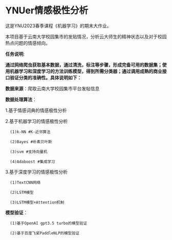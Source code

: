 # YNUer情感极性分析
这是YNU2023春季课程《机器学习》的期末大作业。

本项目基于云南大学校园集市的发贴情况，分析云大师生的精神状态以及对于校园热点问题的情感倾向。

__任务说明__:

__通过网络爬虫获取基本数据，通过清洗，标注等步骤，形成完备可用的数据集；使用机器学习和深度学习的方法训练模型，得到所需分类器；通过调用成熟的商业接口验证分类的准确性。具体说明如下：__

__数据来源__：爬取云南大学校园集市平台发帖信息

__数据处理算法__：

1.基于情感词典的情感极性分析

2.基于机器学习的情感极性分析
     
      (1)k-NN #K-近邻算法
     
      (2)Bayes #朴素贝叶斯
     
      (3)svm #支持向量机
      
      (4)Adaboost #集成学习
3.基于深度学习的情感极性分析

      (1)TextCNN网络
      
      (2)LSTM模型
      
      (3)LSTM模型+Attention机制
      
__模型验证__：

      (1)基于OpenAI gpt3.5 turbo的模型验证
      
      (2)基于百度飞桨PaddleNLP的模型验证


